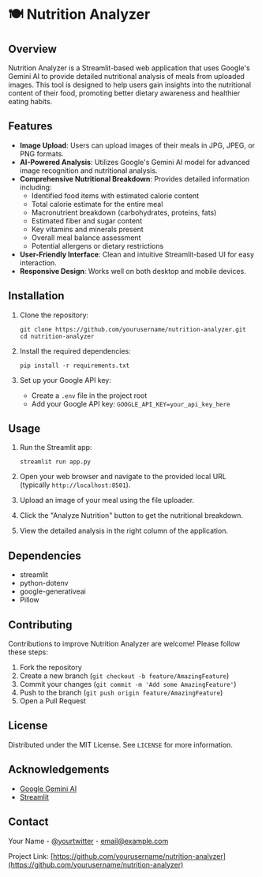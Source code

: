 
# 🍽️ Nutrition Analyzer

## Overview

Nutrition Analyzer is a Streamlit-based web application that uses Google's Gemini AI to provide detailed nutritional analysis of meals from uploaded images. This tool is designed to help users gain insights into the nutritional content of their food, promoting better dietary awareness and healthier eating habits.

## Features

- **Image Upload**: Users can upload images of their meals in JPG, JPEG, or PNG formats.
- **AI-Powered Analysis**: Utilizes Google's Gemini AI model for advanced image recognition and nutritional analysis.
- **Comprehensive Nutritional Breakdown**: Provides detailed information including:
  - Identified food items with estimated calorie content
  - Total calorie estimate for the entire meal
  - Macronutrient breakdown (carbohydrates, proteins, fats)
  - Estimated fiber and sugar content
  - Key vitamins and minerals present
  - Overall meal balance assessment
  - Potential allergens or dietary restrictions
- **User-Friendly Interface**: Clean and intuitive Streamlit-based UI for easy interaction.
- **Responsive Design**: Works well on both desktop and mobile devices.

## Installation

1. Clone the repository:
   ```
   git clone https://github.com/yourusername/nutrition-analyzer.git
   cd nutrition-analyzer
   ```

2. Install the required dependencies:
   ```
   pip install -r requirements.txt
   ```

3. Set up your Google API key:
   - Create a `.env` file in the project root
   - Add your Google API key: `GOOGLE_API_KEY=your_api_key_here`

## Usage

1. Run the Streamlit app:
   ```
   streamlit run app.py
   ```

2. Open your web browser and navigate to the provided local URL (typically `http://localhost:8501`).

3. Upload an image of your meal using the file uploader.

4. Click the "Analyze Nutrition" button to get the nutritional breakdown.

5. View the detailed analysis in the right column of the application.

## Dependencies

- streamlit
- python-dotenv
- google-generativeai
- Pillow

## Contributing

Contributions to improve Nutrition Analyzer are welcome! Please follow these steps:

1. Fork the repository
2. Create a new branch (`git checkout -b feature/AmazingFeature`)
3. Commit your changes (`git commit -m 'Add some AmazingFeature'`)
4. Push to the branch (`git push origin feature/AmazingFeature`)
5. Open a Pull Request

## License

Distributed under the MIT License. See `LICENSE` for more information.

## Acknowledgements

- [Google Gemini AI](https://deepmind.google/technologies/gemini/)
- [Streamlit](https://streamlit.io/)

## Contact

Your Name - [@yourtwitter](https://twitter.com/yourtwitter) - email@example.com

Project Link: [https://github.com/yourusername/nutrition-analyzer](https://github.com/yourusername/nutrition-analyzer)
